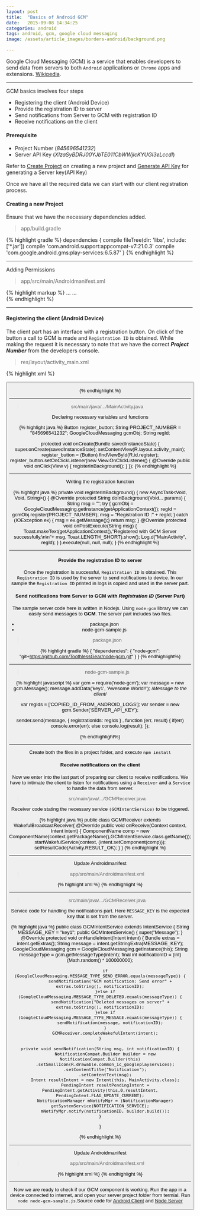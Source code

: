 ```yaml
---
layout: post
title:  "Basics of Android GCM"
date:   2015-09-08 14:34:25
categories: android
tags: android, gcm, google cloud messaging
image: /assets/article_images/borders-android/background.png

--- 
```


Google Cloud Messaging (GCM) is a service that enables developers to send data from servers to both `Android` applications or `Chrome` apps and extensions. [Wikipedia][wikipedia].

---

GCM basics involves four steps

+ Registering the client (Android Device)
+ Provide the registration ID to server
+ Send notifications from Server to GCM with registration ID
+ Receive notifications on the client

#### Prerequisite 

- Project Number (_845696541232_)
- Server API Key (_XIzaSyBDRJ00YJbTE011CbWWjlcKYUGI3eLccdI_)

Refer to [Create Project][create-project] on creating a new project and [Generate API Key][server-key] for generating a Server key(API Key)

Once we have all the required data we can start with our client registration process.

#### Creating a new Project

Ensure that we have the necessary dependencies added.

> app/build.gradle

{% highlight gradle %}
dependencies {
    compile fileTree(dir: 'libs', include: ['*.jar'])
    compile 'com.android.support:appcompat-v7:21.0.3'
    compile 'com.google.android.gms:play-services:6.5.87'
}
{% endhighlight %}

---

Adding Permissions
> app/src/main/Androidmanifest.xml

{% highlight markup %}
<manifest xmlns:android="http://schemas.android.com/apk/res/android">
	...
	<uses-permission android:name="android.permission.INTERNET" />
	<uses-permission android:name="android.permission.WAKE_LOCK" />
	<uses-permission android:name="com.google.android.c2dm.permission.RECEIVE" />
	<permission android:name="com.example.gcm.permission.C2D_MESSAGE" android:protectionLevel="signature" />
	<uses-permission android:name="com.example.gcm.permission.C2D_MESSAGE" />
	...      
</manifest>
{% endhighlight %}

---

#### Registering the client (Android Device)

The client part has an interface with a registration button. On click of the button a call to GCM is made and `Registration ID` is obtained. While making the request it is necessary to note that we have the correct _**Project Number**_ from the developers console.

> res/layout/activity_main.xml

{% highlight xml %}

<RelativeLayout xmlns:android="http://schemas.android.com/apk/res/android"
                xmlns:tools="http://schemas.android.com/tools"
                android:layout_width="match_parent"
                android:layout_height="match_parent"
                android:paddingLeft="@dimen/activity_horizontal_margin"
                android:paddingRight="@dimen/activity_horizontal_margin"
                android:paddingTop="@dimen/activity_vertical_margin"
                android:paddingBottom="@dimen/activity_vertical_margin"
                tools:context=".MainActivity">
    <Button
        android:layout_width="wrap_content"
        android:layout_height="wrap_content"
        android:text="Register"
        android:id="@+id/register"
        android:layout_below="@+id/textView"
        android:layout_centerHorizontal="true"
        android:layout_marginTop="117dp"/>

</RelativeLayout>

{% endhighlight %}

---

> src/main/java/.../MainActivity.java

Declaring necessary variables and functions

{% highlight java %}
Button register_button;
String PROJECT_NUMBER = "845696541232";
GoogleCloudMessaging gcmObj;
String regId;

 protected void onCreate(Bundle savedInstanceState) {
    super.onCreate(savedInstanceState);
    setContentView(R.layout.activity_main);
    register_button = (Button) findViewById(R.id.register);
    register_button.setOnClickListener(new View.OnClickListener() {
      @Override
      public void onClick(View v) {
        registerInBackground();
      }
    });
{% endhighlight %}

---

Writing the registration function

{% highlight java %}
private void registerInBackground() {
	new AsyncTask<Void, Void, String>() {
		@Override
		protected String doInBackground(Void... params) {
			String msg = "";
			try {
				gcmObj = GoogleCloudMessaging.getInstance(getApplicationContext());
				regId = gcmObj.register(PROJECT_NUMBER);
				msg = "Registration ID :" + regId;
			} catch (IOException ex) { msg = ex.getMessage();}
			return msg;
		}
		@Override
		protected void onPostExecute(String msg) {
			Toast.makeText(getApplicationContext(),"Registered with GCM Server successfully.\n\n"+ msg, Toast.LENGTH_SHORT).show();
			Log.d("MainActivity", regId);
		}
	}.execute(null, null, null);
}
{% endhighlight %}

---

#### Provide the registration ID to server

Once the registration is successful,  `Registration ID` is obtained. This `Registration ID` is used by the server to send notifications to device. In our sample the `Registration ID` printed in logs is copied and used in the server part.

#### Send notifications from Server to GCM with _Registration ID_ (Server Part)

The sample server code here is written in Nodejs. Using `node-gcm` library we can easily send messages to **GCM**. The server part includes two files. 

+ package.json
+ node-gcm-sample.js

> package.json

{% highlight gradle %}
{
  "dependencies": {
    "node-gcm": "git+https://github.com/ToothlessGear/node-gcm.git"
  }
}
{% endhighlight%}

---

> node-gcm-sample.js

{% highlight javascript %}
var gcm = require('node-gcm');
var message = new gcm.Message();
message.addData('key1', 'Awesome World!!'); /*Message to the client*/

var regIds = ['COPIED_ID_FROM_ANDROID_LOGS'];
var sender = new gcm.Sender('SERVER_API_KEY');

sender.send(message, { registrationIds: regIds } , function (err, result) {
  if(err) console.error(err);
  else    console.log(result);
});

{% endhighlight%}

---

Create both the files in a project folder, and execute `npm install`


#### Receive notifications on the client

Now we enter into the last part of preparing our client to receive notifications. We have to intimate the client to listen for notifications using a `Receiver` and a `Service` to handle the data from server.

> src/main/java/.../GCMReceiver.java

Receiver code stating the necessary service `(GCMIntentService)` to be triggered.

{% highlight java %}
public class GCMReceiver extends WakefulBroadcastReceiver{
	@Override
	public void onReceive(Context context, Intent intent) {
		ComponentName comp = new ComponentName(context.getPackageName(),GCMIntentService.class.getName());
		startWakefulService(context, (intent.setComponent(comp)));
		setResultCode(Activity.RESULT_OK);
	}
}
{% endhighlight %}

---

Update Androidmanifest

> app/src/main/Androidmanifest.xml

{% highlight xml %}
<receiver
	android:name=".GCMReceiver"
	android:exported="true"
	android:permission="com.google.android.c2dm.permission.SEND" >
	<intent-filter>
		<action android:name="com.google.android.c2dm.intent.RECEIVE" />
		<category android:name="com.example.gcm" />
	</intent-filter>
</receiver>
{% endhighlight %}

---

> src/main/java/.../GCMReceiver.java

Service code for handling the notifications part. Here `MESSAGE_KEY` is the expected key that is set from the server. 

{% highlight java %}
public class GCMIntentService extends IntentService {
	String MESSAGE_KEY = "key1";
	public GCMIntentService() {
		super("Message");
	}
	@Override
	protected void onHandleIntent(Intent intent) {
		Bundle extras = intent.getExtras();
		String message = intent.getStringExtra(MESSAGE_KEY);
		GoogleCloudMessaging gcm = GoogleCloudMessaging.getInstance(this);
		String messageType = gcm.getMessageType(intent);
		final int notificationID = (int) (Math.random() * 100000000);

		if (GoogleCloudMessaging.MESSAGE_TYPE_SEND_ERROR.equals(messageType)) {
			sendNotification("GCM notification: Send error" + extras.toString(), notificationID);
		}else if (GoogleCloudMessaging.MESSAGE_TYPE_DELETED.equals(messageType)) {
			sendNotification("Deleted messages on server" + extras.toString(), notificationID);
		}else if (GoogleCloudMessaging.MESSAGE_TYPE_MESSAGE.equals(messageType)) {
			sendNotification(message, notificationID);
		}
		GCMReceiver.completeWakefulIntent(intent);
	}

	private void sendNotification(String msg, int notificationID) {
		NotificationCompat.Builder builder = new NotificationCompat.Builder(this)
		.setSmallIcon(R.drawable.common_ic_googleplayservices);
		.setContentTitle("Notification");
		.setContentText(msg);
		Intent resultIntent = new Intent(this, MainActivity.class);
		PendingIntent resultPendingIntent = PendingIntent.getActivity(this,0,resultIntent, PendingIntent.FLAG_UPDATE_CURRENT);
		NotificationManager mNotifyMgr = (NotificationManager) getSystemService(NOTIFICATION_SERVICE);
		mNotifyMgr.notify(notificationID, builder.build());
	}
}

{% endhighlight %}

---

Update Androidmanifest

> app/src/main/Androidmanifest.xml

{% highlight xml %}
<service
	android:name=".GCMIntentService"
	android:exported="false" >
	<intent-filter>
		<action android:name="com.google.android.c2dm.intent.RECEIVE" />
	</intent-filter>
</service>
{% endhighlight %}

---

Now we are ready to check if our GCM component is working. Run the app in a device connected to internet, and open your server project folder from termial. Run `node node-gcm-sample.js`.Source code for [Android Client][client-code] and [Node Server][server-code]

[wikipedia]:https://en.wikipedia.org/wiki/Google_Cloud_Messaging
[create-project]:https://developers.google.com/console/help/new/#creatingdeletingprojects
[server-key]:https://developers.google.com/console/help/new/#api-keys
[client-code]:https://github.com/shrikanthkr/android-gcm-client
[server-code]:https://github.com/shrikanthkr/node-gcm-sample
